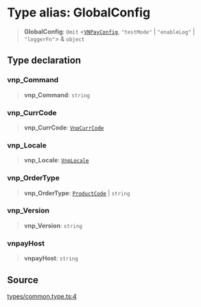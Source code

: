 # Type alias: GlobalConfig

> **GlobalConfig**: `Omit` \<[`VNPayConfig`](VNPayConfig.md), `"testMode"` \| `"enableLog"` \| `"loggerFn"`\> & `object`

## Type declaration

### vnp\_Command

> **vnp\_Command**: `string`

### vnp\_CurrCode

> **vnp\_CurrCode**: [`VnpCurrCode`](../enumerations/VnpCurrCode.md)

### vnp\_Locale

> **vnp\_Locale**: [`VnpLocale`](../enumerations/VnpLocale.md)

### vnp\_OrderType

> **vnp\_OrderType**: [`ProductCode`](../enumerations/ProductCode.md) \| `string`

### vnp\_Version

> **vnp\_Version**: `string`

### vnpayHost

> **vnpayHost**: `string`

## Source

[types/common.type.ts:4](https://github.com/lehuygiang28/vnpay/blob/e8e94e8a800b1952e47648e8b76237a738bccbb7/src/types/common.type.ts#L4)
